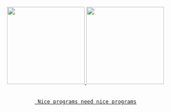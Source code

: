 
<div align="center">
  <a href="https://github.com/rafaballerini"> <br>
  <img height="180em" src="https://raw.githubusercontent.com/laynH/Anime-Girls-Holding-Programming-Books/master/Python/Jahy_Sama_Python.jpg"/> 
  <img height="180em" src="https://raw.githubusercontent.com/laynH/Anime-Girls-Holding-Programming-Books/master/Typescript/Shalltear_Bloodfallen_Holding_Effective_Typescript.png"/>  <br> <br>
    
      
  
     Nice programs need nice programs

</div>
<div> 
</div>
